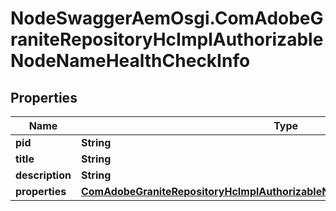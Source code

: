 # NodeSwaggerAemOsgi.ComAdobeGraniteRepositoryHcImplAuthorizableNodeNameHealthCheckInfo

## Properties
Name | Type | Description | Notes
------------ | ------------- | ------------- | -------------
**pid** | **String** |  | [optional] 
**title** | **String** |  | [optional] 
**description** | **String** |  | [optional] 
**properties** | [**ComAdobeGraniteRepositoryHcImplAuthorizableNodeNameHealthCheckProperties**](ComAdobeGraniteRepositoryHcImplAuthorizableNodeNameHealthCheckProperties.md) |  | [optional] 


